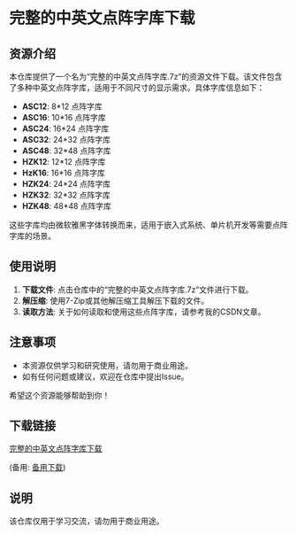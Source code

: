 # 完整的中英文点阵字库下载

## 资源介绍

本仓库提供了一个名为“完整的中英文点阵字库.7z”的资源文件下载。该文件包含了多种中英文点阵字库，适用于不同尺寸的显示需求。具体字库信息如下：

- **ASC12**: 8*12 点阵字库
- **ASC16**: 10*16 点阵字库
- **ASC24**: 16*24 点阵字库
- **ASC32**: 24*32 点阵字库
- **ASC48**: 32*48 点阵字库
- **HZK12**: 12*12 点阵字库
- **HzK16**: 16*16 点阵字库
- **HZK24**: 24*24 点阵字库
- **HZK32**: 32*32 点阵字库
- **HZK48**: 48*48 点阵字库

这些字库均由微软雅黑字体转换而来，适用于嵌入式系统、单片机开发等需要点阵字库的场景。

## 使用说明

1. **下载文件**: 点击仓库中的“完整的中英文点阵字库.7z”文件进行下载。
2. **解压缩**: 使用7-Zip或其他解压缩工具解压下载的文件。
3. **读取方法**: 关于如何读取和使用这些点阵字库，请参考我的CSDN文章。

## 注意事项

- 本资源仅供学习和研究使用，请勿用于商业用途。
- 如有任何问题或建议，欢迎在仓库中提出Issue。

希望这个资源能够帮助到你！

## 下载链接
[完整的中英文点阵字库下载](https://pan.quark.cn/s/437ae60926ee) 

(备用: [备用下载](https://pan.baidu.com/s/14QQEKqtWz90Wqq4SgtJf7Q?pwd=1234))

## 说明

该仓库仅用于学习交流，请勿用于商业用途。
